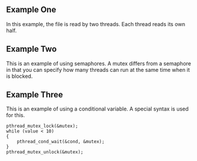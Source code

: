 ## Example One
In this example, the file is read by two threads. Each thread reads its own half.

## Example Two
This is an example of using semaphores. A mutex differs from a semaphore in that you can specify how many threads can run at the same time when it is blocked.

## Example Three
This is an example of using a conditional variable. A special syntax is used for this.
```
pthread_mutex_lock(&mutex);
while (value < 10)
{
    pthread_cond_wait(&cond, &mutex);
}
pthread_mutex_unlock(&mutex);
```